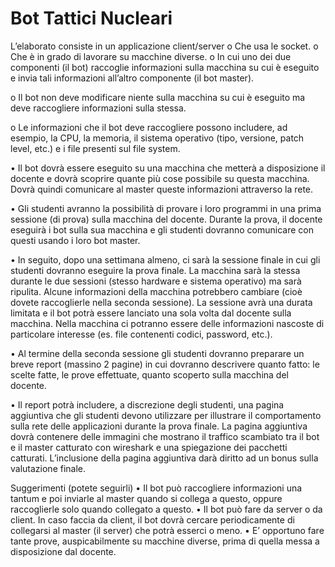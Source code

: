 # Bot Tattici Nucleari
L’elaborato consiste in un applicazione client/server
    o Che usa le socket.
    o Che è in grado di lavorare su macchine diverse.
    o In cui uno dei due componenti (il bot) raccoglie informazioni sulla macchina su cui è
      eseguito e invia tali informazioni all’altro componente (il bot master).
   
   
o Il bot non deve modificare niente sulla macchina su cui è eseguito ma deve
raccogliere informazioni sulla stessa.


o Le informazioni che il bot deve raccogliere possono includere, ad esempio, la CPU, la
memoria, il sistema operativo (tipo, versione, patch level, etc.) e i file presenti sul file
system.


• Il bot dovrà essere eseguito su una macchina che metterà a disposizione il docente e dovrà
scoprire quante più cose possibile su questa macchina. Dovrà quindi comunicare al master
queste informazioni attraverso la rete.


• Gli studenti avranno la possibilità di provare i loro programmi in una prima sessione (di
prova) sulla macchina del docente. Durante la prova, il docente eseguirà i bot sulla sua
macchina e gli studenti dovranno comunicare con questi usando i loro bot master.


• In seguito, dopo una settimana almeno, ci sarà la sessione finale in cui gli studenti dovranno
eseguire la prova finale. La macchina sarà la stessa durante le due sessioni (stesso hardware
e sistema operativo) ma sarà ripulita. Alcune informazioni della macchina potrebbero
cambiare (cioè dovete raccoglierle nella seconda sessione). La sessione avrà una durata
limitata e il bot potrà essere lanciato una sola volta dal docente sulla macchina. Nella
macchina ci potranno essere delle informazioni nascoste di particolare interesse (es. file
contenenti codici, password, etc.).


• Al termine della seconda sessione gli studenti dovranno preparare un breve report (massino
2 pagine) in cui dovranno descrivere quanto fatto: le scelte fatte, le prove effettuate, quanto
scoperto sulla macchina del docente.


• Il report potrà includere, a discrezione degli studenti, una pagina aggiuntiva che gli studenti
devono utilizzare per illustrare il comportamento sulla rete delle applicazioni durante la
prova finale. La pagina aggiuntiva dovrà contenere delle immagini che mostrano il traffico
scambiato tra il bot e il master catturato con wireshark e una spiegazione dei pacchetti
catturati. L’inclusione della pagina aggiuntiva darà diritto ad un bonus sulla valutazione
finale.


Suggerimenti (potete seguirli)
    • Il bot può raccogliere informazioni una tantum e poi inviarle al master quando si collega a
      questo, oppure raccoglierle solo quando collegato a questo.
    • Il bot può fare da server o da client. In caso faccia da client, il bot dovrà cercare
      periodicamente di collegarsi al master (il server) che potrà esserci o meno.
    • E’ opportuno fare tante prove, auspicabilmente su macchine diverse, prima di quella messa
      a disposizione dal docente.
